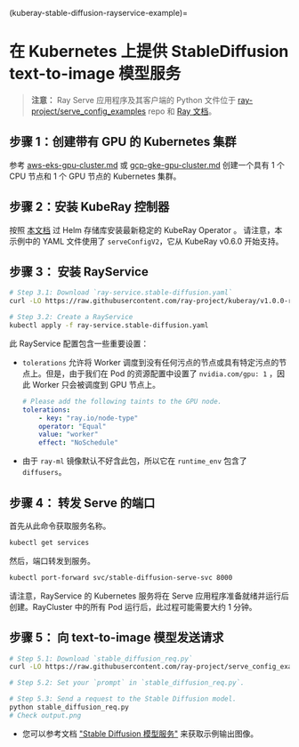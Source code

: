 (kuberay-stable-diffusion-rayservice-example)=

# 在 Kubernetes 上提供 StableDiffusion text-to-image 模型服务

> **注意：** Ray Serve 应用程序及其客户端的 Python 文件位于 [ray-project/serve_config_examples](https://github.com/ray-project/serve_config_examples) repo 
和 [Ray 文档](https://docs.ray.io/en/latest/serve/tutorials/stable-diffusion.html)。

## 步骤 1：创建带有 GPU 的 Kubernetes 集群

参考 [aws-eks-gpu-cluster.md](kuberay-eks-gpu-cluster-setup) 或 [gcp-gke-gpu-cluster.md](kuberay-gke-gpu-cluster-setup) 创建一个具有 1 个 CPU 节点和 1 个 GPU 节点的 Kubernetes 集群。

## 步骤 2：安装 KubeRay 控制器

按照 [本文档](kuberay-operator-deploy) 过 Helm 存储库安装最新稳定的 KubeRay Operator 。
请注意，本示例中的 YAML 文件使用了 `serveConfigV2`，它从 KubeRay v0.6.0 开始支持。

## 步骤 3： 安装 RayService

```sh
# Step 3.1: Download `ray-service.stable-diffusion.yaml`
curl -LO https://raw.githubusercontent.com/ray-project/kuberay/v1.0.0-rc.0/ray-operator/config/samples/ray-service.stable-diffusion.yaml

# Step 3.2: Create a RayService
kubectl apply -f ray-service.stable-diffusion.yaml
```

此 RayService 配置包含一些重要设置：

* `tolerations` 允许将 Worker 调度到没有任何污点的节点或具有特定污点的节点上。但是，由于我们在 Pod 的资源配置中设置了 `nvidia.com/gpu: 1` ，因此 Worker 只会被调度到 GPU 节点上。
    ```yaml
    # Please add the following taints to the GPU node.
    tolerations:
        - key: "ray.io/node-type"
        operator: "Equal"
        value: "worker"
        effect: "NoSchedule"
    ```
* 由于 `ray-ml` 镜像默认不好含此包，所以它在  `runtime_env` 包含了 `diffusers`。

## 步骤 4： 转发 Serve 的端口

首先从此命令获取服务名称。

```sh
kubectl get services
```

然后，端口转发到服务。

```sh
kubectl port-forward svc/stable-diffusion-serve-svc 8000
```

请注意，RayService 的 Kubernetes 服务将在 Serve 应用程序准备就绪并运行后创建。RayCluster 中的所有 Pod 运行后，此过程可能需要大约 1 分钟。

## 步骤 5： 向 text-to-image 模型发送请求

```sh
# Step 5.1: Download `stable_diffusion_req.py` 
curl -LO https://raw.githubusercontent.com/ray-project/serve_config_examples/master/stable_diffusion/stable_diffusion_req.py

# Step 5.2: Set your `prompt` in `stable_diffusion_req.py`.

# Step 5.3: Send a request to the Stable Diffusion model.
python stable_diffusion_req.py
# Check output.png
```

* 您可以参考文档 ["Stable Diffusion 模型服务"](https://docs.ray.io/en/latest/serve/tutorials/stable-diffusion.html) 来获取示例输出图像。